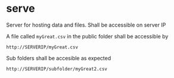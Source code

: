 # serve
Server for hosting data and files.
Shall be accessible on server IP

A file called `myGreat.csv` in the public folder shall be accessible by

`http://SERVERIP/myGreat.csv`

Sub folders shall be accesible as expected

`http://SERVERIP/subfolder/myGreat2.csv`
